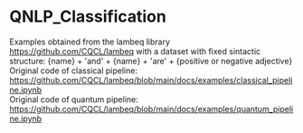 # QNLP_Classification  
Examples obtained from the lambeq library https://github.com/CQCL/lambeq with a dataset with fixed sintactic structure: {name} + 'and' + {name} + 'are' + {positive or negative adjective}  
  Original code of classical pipeline: https://github.com/CQCL/lambeq/blob/main/docs/examples/classical_pipeline.ipynb  
  Original code of quantum pipeline: https://github.com/CQCL/lambeq/blob/main/docs/examples/quantum_pipeline.ipynb
